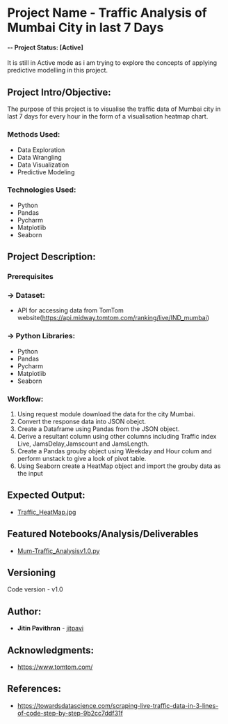 # Project Name - Traffic Analysis of Mumbai City in last 7 Days

#### -- Project Status: [Active]
It is still in Active mode as i am trying to explore the concepts of applying predictive modelling in this project.

## Project Intro/Objective:
The purpose of this project is to visualise the traffic data of Mumbai city in last 7 days for every hour in the form of a visualisation heatmap chart.

### Methods Used:
* Data Exploration
* Data Wrangling
* Data Visualization
* Predictive Modeling

### Technologies Used:
* Python
* Pandas
* Pycharm
* Matplotlib
* Seaborn 

## Project Description:

### Prerequisites
  ### -> Dataset:
  * API for accessing data from TomTom website(https://api.midway.tomtom.com/ranking/live/IND_mumbai)
  
  ### -> Python Libraries:
  *  Python
  * Pandas
  * Pycharm
  * Matplotlib
  * Seaborn
  
### Workflow:
1. Using request module download the data for the city Mumbai.
2. Convert the response data into JSON obejct.
3. Create a Dataframe using Pandas from the JSON object.
4. Derive a resultant column using other columns including Traffic index Live, JamsDelay,Jamscount and JamsLength.
5. Create a Pandas grouby object using Weekday and Hour colum and perform unstack to give a look of pivot table.
6. Using Seaborn create a HeatMap object and import the grouby data as the input

## Expected Output:
* [Traffic_HeatMap.jpg](https://github.com/jitpavi/Mumbai_Traffic_Analysis/blob/master/Traffic_HeatMap.jpg)

## Featured Notebooks/Analysis/Deliverables
* [Mum-Traffic_Analysisv1.0.py](https://github.com/jitpavi/Mumbai_Traffic_Analysis/blob/master/Mum-Traffic_Analysisv1.0.py)

## Versioning
Code version - v1.0

## Author:

* **Jitin Pavithran** - [jitpavi](https://github.com/jitpavi)

## Acknowledgments:

* https://www.tomtom.com/

## References:

* https://towardsdatascience.com/scraping-live-traffic-data-in-3-lines-of-code-step-by-step-9b2cc7ddf31f
